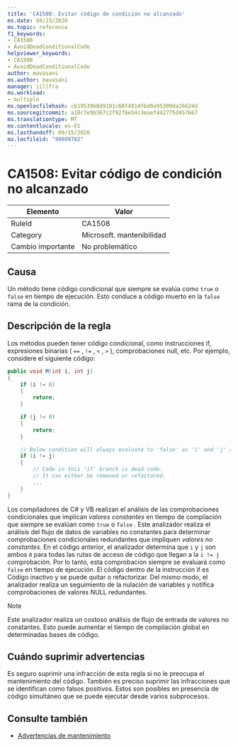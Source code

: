 ```yaml
---
title: 'CA1508: Evitar código de condición no alcanzado'
ms.date: 04/23/2020
ms.topic: reference
f1_keywords:
- CA1508
- AvoidDeadConditionalCode
helpviewer_keywords:
- CA1508
- AvoidDeadConditionalCode
author: mavasani
ms.author: mavasani
manager: jillfra
ms.workload:
- multiple
ms.openlocfilehash: cb19539b8d9101c68f4814fbd0a95309da26624d
ms.sourcegitcommit: a18c7e9b367c2f92f6e54c3eaef442775d457667
ms.translationtype: MT
ms.contentlocale: es-ES
ms.lasthandoff: 09/15/2020
ms.locfileid: "90099782"
---
```

# <a name="ca1508-avoid-dead-conditional-code"></a>CA1508: Evitar código de condición no alcanzado

|Elemento|Valor|
|-|-|
|RuleId|CA1508|
|Category|Microsoft. mantenibilidad|
|Cambio importante|No problemático|

## <a name="cause"></a>Causa

Un método tiene código condicional que siempre se evalúa como `true` o `false` en tiempo de ejecución. Esto conduce a código muerto en la `false` rama de la condición.

## <a name="rule-description"></a>Descripción de la regla

Los métodos pueden tener código condicional, como instrucciones if, expresiones binarias ( `==` , `!=` , `<` , `>` ), comprobaciones null, etc. Por ejemplo, considere el siguiente código:

```csharp
public void M(int i, int j)
{
    if (i != 0)
    {
        return;
    }

    if (j != 0)
    {
        return;
    }

    // Below condition will always evaluate to 'false' as 'i' and 'j' are both '0' here.
    if (i != j)
    {
        // Code in this 'if' branch is dead code.
        // It can either be removed or refactored.
        ...
    }
}
```

Los compiladores de C# y VB realizan el análisis de las comprobaciones condicionales que implican _valores constantes_ en tiempo de compilación que siempre se evalúan como `true` o `false` . Este analizador realiza el análisis del flujo de datos de variables no constantes para determinar comprobaciones condicionales redundantes que impliquen _valores no constantes_. En el código anterior, el analizador determina que `i` y `j` son ambos `0` para todas las rutas de acceso de código que llegan a la `i != j` comprobación. Por lo tanto, esta comprobación siempre se evaluará como `false` en tiempo de ejecución. El código dentro de la instrucción if es Código inactivo y se puede quitar o refactorizar. Del mismo modo, el analizador realiza un seguimiento de la nulación de variables y notifica comprobaciones de valores NULL redundantes.

> [!NOTE]
> Este analizador realiza un costoso análisis de flujo de entrada de valores no constantes. Esto puede aumentar el tiempo de compilación global en determinadas bases de código.

## <a name="when-to-suppress-warnings"></a>Cuándo suprimir advertencias

Es seguro suprimir una infracción de esta regla si no le preocupa el mantenimiento del código. También es preciso suprimir las infracciones que se identifican como falsos positivos. Estos son posibles en presencia de código simultáneo que se puede ejecutar desde varios subprocesos.

## <a name="see-also"></a>Consulte también

- [Advertencias de mantenimiento](../code-quality/maintainability-warnings.md)
